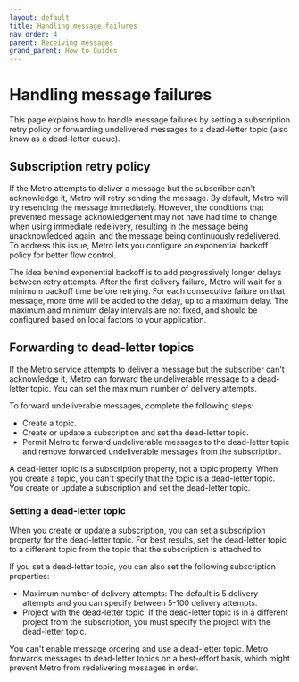 ```yaml
---
layout: default
title: Handling message failures
nav_order: 4
parent: Receiving messages
grand_parent: How to Guides
---
```


# Handling message failures
This page explains how to handle message failures by setting a subscription retry policy or forwarding undelivered messages to a dead-letter topic (also know as a dead-letter queue).

## Subscription retry policy
If the Metro attempts to deliver a message but the subscriber can't acknowledge it, Metro will retry sending the message. By default, Metro will try resending the message immediately. However, the conditions that prevented message acknowledgement may not have had time to change when using immediate redelivery, resulting in the message being unacknowledged again, and the message being continuously redelivered. To address this issue, Metro lets you configure an exponential backoff policy for better flow control.

The idea behind exponential backoff is to add progressively longer delays between retry attempts. After the first delivery failure, Metro will wait for a minimum backoff time before retrying. For each consecutive failure on that message, more time will be added to the delay, up to a maximum delay. The maximum and minimum delay intervals are not fixed, and should be configured based on local factors to your application.

## Forwarding to dead-letter topics

If the Metro service attempts to deliver a message but the subscriber can't acknowledge it, Metro can forward the undeliverable message to a dead-letter topic. You can set the maximum number of delivery attempts.

To forward undeliverable messages, complete the following steps:

* Create a topic.
* Create or update a subscription and set the dead-letter topic.
* Permit Metro to forward undeliverable messages to the dead-letter topic and remove forwarded undeliverable messages from the subscription.

A dead-letter topic is a subscription property, not a topic property. When you create a topic, you can't specify that the topic is a dead-letter topic. You create or update a subscription and set the dead-letter topic.

### Setting a dead-letter topic

When you create or update a subscription, you can set a subscription property for the dead-letter topic. For best results, set the dead-letter topic to a different topic from the topic that the subscription is attached to.

If you set a dead-letter topic, you can also set the following subscription properties:

* Maximum number of delivery attempts: The default is 5 delivery attempts and you can specify between 5-100 delivery attempts.
* Project with the dead-letter topic: If the dead-letter topic is in a different project from the subscription, you must specify the project with the dead-letter topic.

You can't enable message ordering and use a dead-letter topic. Metro forwards messages to dead-letter topics on a best-effort basis, which might prevent Metro from redelivering messages in order.
